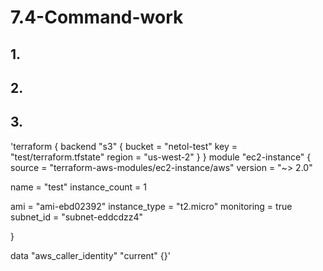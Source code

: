 # 7.4-Command-work

## 1.

## 2.

## 3.

'terraform {
   backend "s3" {
    bucket = "netol-test"
    key    = "test/terraform.tfstate"
    region = "us-west-2"
  }
}
module "ec2-instance" {
  source                 = "terraform-aws-modules/ec2-instance/aws"
  version                = "~> 2.0"

  name                   = "test"
  instance_count         = 1

  ami                    = "ami-ebd02392"
  instance_type          = "t2.micro"
  monitoring             = true
  subnet_id              = "subnet-eddcdzz4"
 
}


data "aws_caller_identity" "current" {}'
